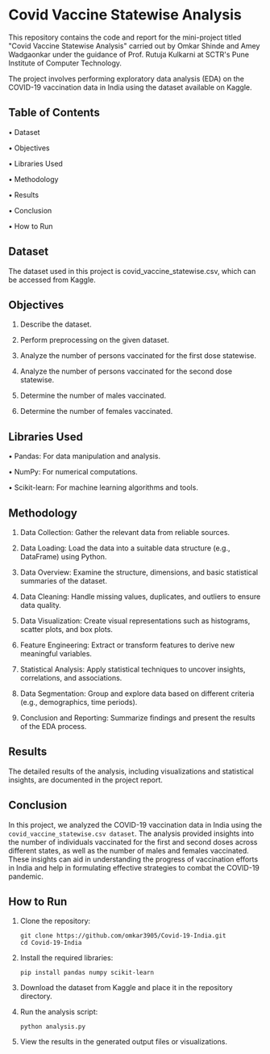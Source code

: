 
# Covid Vaccine Statewise Analysis

This repository contains the code and report for the mini-project titled "Covid Vaccine Statewise Analysis" carried out by Omkar Shinde and Amey Wadgaonkar under the guidance of Prof. Rutuja Kulkarni at SCTR's Pune Institute of Computer Technology.

The project involves performing exploratory data analysis (EDA) on the COVID-19 vaccination data in India using the dataset available on Kaggle.




## Table of Contents

 • Dataset

 • Objectives

 • Libraries Used

 • Methodology

 • Results

 • Conclusion

 • How to Run
## Dataset

The dataset used in this project is covid_vaccine_statewise.csv, which can be accessed from Kaggle.
## Objectives

1. Describe the dataset.

2. Perform preprocessing on the given dataset.

3. Analyze the number of persons vaccinated for the first dose statewise.

4. Analyze the number of persons vaccinated for the second dose statewise.

5. Determine the number of males vaccinated.

6. Determine the number of females vaccinated.
## Libraries Used

 • Pandas: For data manipulation and analysis.

 • NumPy: For numerical computations.
 
 • Scikit-learn: For machine learning algorithms and tools.
## Methodology

1. Data Collection: Gather the relevant data from reliable sources.

2. Data Loading: Load the data into a suitable data structure (e.g., DataFrame) using Python.

3. Data Overview: Examine the structure, dimensions, and basic statistical summaries of the dataset.

4. Data Cleaning: Handle missing values, duplicates, and outliers to ensure data quality.

5. Data Visualization: Create visual representations such as histograms, scatter plots, and box plots.

6. Feature Engineering: Extract or transform features to derive new meaningful variables.

7. Statistical Analysis: Apply statistical techniques to uncover insights, correlations, and associations.

8. Data Segmentation: Group and explore data based on different criteria (e.g., demographics, time periods).

9. Conclusion and Reporting: Summarize findings and present the results of the EDA process.
## Results

The detailed results of the analysis, including visualizations and statistical insights, are documented in the project report.
## Conclusion

In this project, we analyzed the COVID-19 vaccination data in India using the `covid_vaccine_statewise.csv dataset`. The analysis provided insights into the number of individuals vaccinated for the first and second doses across different states, as well as the number of males and females vaccinated. These insights can aid in understanding the progress of vaccination efforts in India and help in formulating effective strategies to combat the COVID-19 pandemic.
## How to Run

1. Clone the repository:

       git clone https://github.com/omkar3905/Covid-19-India.git
       cd Covid-19-India

2. Install the required libraries:

       pip install pandas numpy scikit-learn

3. Download the dataset from Kaggle and place it in the repository directory.

4. Run the analysis script:

       python analysis.py

5. View the results in the generated output files or visualizations.